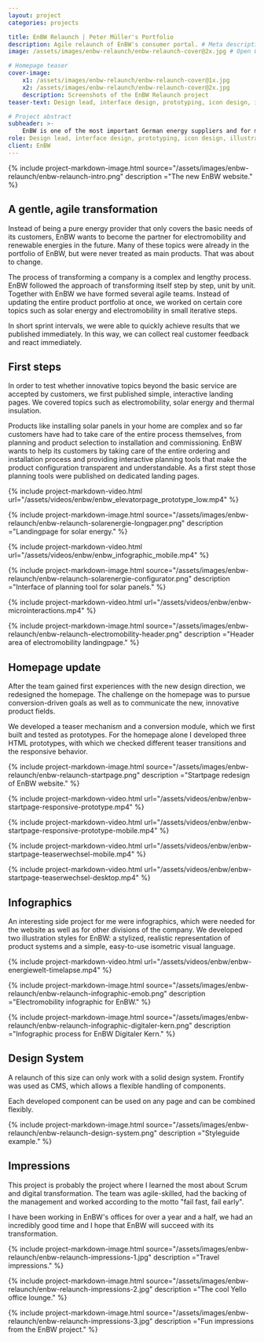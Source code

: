 ```yaml
---
layout: project
categories: projects

title: EnBW Relaunch | Peter Müller's Portfolio
description: Agile relaunch of EnBW's consumer portal. # Meta description
image: /assets/images/enbw-relaunch/enbw-relaunch-cover@2x.jpg # Open Graph sharing image

# Homepage teaser
cover-image:
    x1: /assets/images/enbw-relaunch/enbw-relaunch-cover@1x.jpg
    x2: /assets/images/enbw-relaunch/enbw-relaunch-cover@2x.jpg
    description: Screenshots of the EnBW Relaunch project
teaser-text: Design lead, interface design, prototyping, icon design, illustraton

# Project abstract
subheader: >-
    EnBW is one of the most important German energy suppliers and for many people in Germany the number one source of gas and electricity. The company wants to transform itself: from a pure basic supplier to an innovative service provider that is a leader in topics such as renewable energy and electromobility.
role: Design lead, interface design, prototyping, icon design, illustraton
client: EnBW
---
```


{% include project-markdown-image.html source="/assets/images/enbw-relaunch/enbw-relaunch-intro.png" description ="The new EnBW website." %}

A gentle, agile transformation
------------------------------

Instead of being a pure energy provider that only covers the basic needs of its customers, EnBW wants to become the partner for electromobility and renewable energies in the future. Many of these topics were already in the portfolio of EnBW, but were never treated as main products. That was about to change.

The process of transforming a company is a complex and lengthy process. EnBW followed the approach of transforming itself step by step, unit by unit. Together with EnBW we have formed several agile teams. Instead of updating the entire product portfolio at once, we worked on certain core topics such as solar energy and electromobility in small iterative steps. 

In short sprint intervals, we were able to quickly achieve results that we published immediately. In this way, we can collect real customer feedback and react immediately.

First steps
-----------

In order to test whether innovative topics beyond the basic service are accepted by customers, we first published simple, interactive landing pages. We covered topics such as electromobility, solar energy and thermal insulation.

Products like installing solar panels in your home are complex and so far customers have had to take care of the entire process themselves, from planning and product selection to installation and commissioning. EnBW wants to help its customers by taking care of the entire ordering and installation process and providing interactive planning tools that make the product configuration transparent and understandable. As a first stept those planning tools were published on dedicated landing pages.

{% include project-markdown-video.html url="/assets/videos/enbw/enbw_elevatorpage_prototype_low.mp4" %}

{% include project-markdown-image.html source="/assets/images/enbw-relaunch/enbw-relaunch-solarenergie-longpager.png" description ="Landingpage for solar energy." %}

{% include project-markdown-video.html url="/assets/videos/enbw/enbw_infographic_mobile.mp4" %}

{% include project-markdown-image.html source="/assets/images/enbw-relaunch/enbw-relaunch-solarenergie-configurator.png" description ="Interface of planning tool for solar panels." %}

{% include project-markdown-video.html url="/assets/videos/enbw/enbw-microinteractions.mp4" %}

{% include project-markdown-image.html source="/assets/images/enbw-relaunch/enbw-relaunch-electromobility-header.png" description ="Header area of electromobility landingpage." %}

Homepage update
---------------

After the team gained first experiences with the new design direction, we redesigned the homepage. The challenge on the homepage was to pursue conversion-driven goals as well as to communicate the new, innovative product fields.

We developed a teaser mechanism and a conversion module, which we first built and tested as prototypes. For the homepage alone I developed three HTML prototypes, with which we checked different teaser transitions and the responsive behavior.

{% include project-markdown-image.html source="/assets/images/enbw-relaunch/enbw-relaunch-startpage.png" description ="Startpage redesign of EnBW website." %}

{% include project-markdown-video.html url="/assets/videos/enbw/enbw-startpage-responsive-prototype.mp4" %}

{% include project-markdown-video.html url="/assets/videos/enbw/enbw-startpage-responsive-prototype-mobile.mp4" %}

{% include project-markdown-video.html url="/assets/videos/enbw/enbw-startpage-teaserwechsel-mobile.mp4" %}

{% include project-markdown-video.html url="/assets/videos/enbw/enbw-startpage-teaserwechsel-desktop.mp4" %}

Infographics
------------

An interesting side project for me were infographics, which were needed for the website as well as for other divisions of the company. We developed two illustration styles for EnBW: a stylized, realistic representation of product systems and a simple, easy-to-use isometric visual language.

{% include project-markdown-video.html url="/assets/videos/enbw/enbw-energiewelt-timelapse.mp4" %}

{% include project-markdown-image.html source="/assets/images/enbw-relaunch/enbw-relaunch-infographic-emob.png" description ="Electromobility infographic for EnBW." %}

{% include project-markdown-image.html source="/assets/images/enbw-relaunch/enbw-relaunch-infographic-digitaler-kern.png" description ="Infographic process for EnBW Digitaler Kern." %}

Design System
-------------

A relaunch of this size can only work with a solid design system. Frontify was used as CMS, which allows a flexible handling of components. 

Each developed component can be used on any page and can be combined flexibly.

{% include project-markdown-image.html source="/assets/images/enbw-relaunch/enbw-relaunch-design-system.png" description ="Styleguide example." %}

Impressions
-----------

This project is probably the project where I learned the most about Scrum and digital transformation. The team was agile-skilled, had the backing of the management and worked according to the motto "fail fast, fail early". 

I have been working in EnBW's offices for over a year and a half, we had an incredibly good time and I hope that EnBW will succeed with its transformation.

{% include project-markdown-image.html source="/assets/images/enbw-relaunch/enbw-relaunch-impressions-1.jpg" description ="Travel impressions." %}

{% include project-markdown-image.html source="/assets/images/enbw-relaunch/enbw-relaunch-impressions-2.jpg" description ="The cool Yello office lounge." %}

{% include project-markdown-image.html source="/assets/images/enbw-relaunch/enbw-relaunch-impressions-3.jpg" description ="Fun impressions from the EnBW project." %}